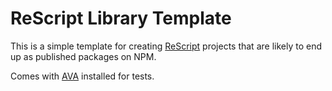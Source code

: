 # ReScript Library Template

This is a simple template for creating [ReScript](https://rescript-lang.org) projects that are likely to end up as published packages on NPM.

Comes with [AVA](https://github.com/avajs/ava) installed for tests.
